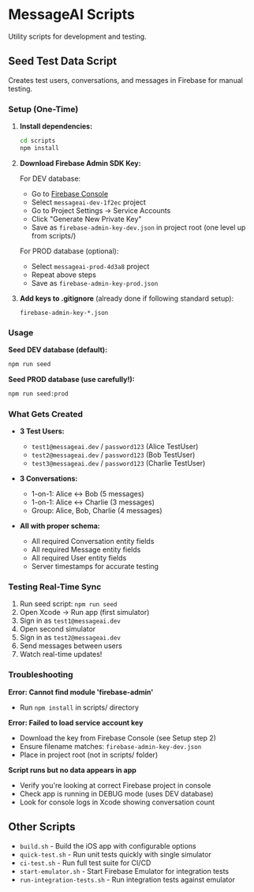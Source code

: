 # MessageAI Scripts

Utility scripts for development and testing.

## Seed Test Data Script

Creates test users, conversations, and messages in Firebase for manual testing.

### Setup (One-Time)

1. **Install dependencies:**
   ```bash
   cd scripts
   npm install
   ```

2. **Download Firebase Admin SDK Key:**
   
   For DEV database:
   - Go to [Firebase Console](https://console.firebase.google.com)
   - Select `messageai-dev-1f2ec` project
   - Go to Project Settings → Service Accounts
   - Click "Generate New Private Key"
   - Save as `firebase-admin-key-dev.json` in project root (one level up from scripts/)
   
   For PROD database (optional):
   - Select `messageai-prod-4d3a8` project
   - Repeat above steps
   - Save as `firebase-admin-key-prod.json`

3. **Add keys to .gitignore** (already done if following standard setup):
   ```
   firebase-admin-key-*.json
   ```

### Usage

**Seed DEV database (default):**
```bash
npm run seed
```

**Seed PROD database (use carefully!):**
```bash
npm run seed:prod
```

### What Gets Created

- **3 Test Users:**
  - `test1@messageai.dev` / `password123` (Alice TestUser)
  - `test2@messageai.dev` / `password123` (Bob TestUser)
  - `test3@messageai.dev` / `password123` (Charlie TestUser)

- **3 Conversations:**
  - 1-on-1: Alice ↔ Bob (5 messages)
  - 1-on-1: Alice ↔ Charlie (3 messages)
  - Group: Alice, Bob, Charlie (4 messages)

- **All with proper schema:**
  - All required Conversation entity fields
  - All required Message entity fields
  - All required User entity fields
  - Server timestamps for accurate testing

### Testing Real-Time Sync

1. Run seed script: `npm run seed`
2. Open Xcode → Run app (first simulator)
3. Sign in as `test1@messageai.dev`
4. Open second simulator
5. Sign in as `test2@messageai.dev`
6. Send messages between users
7. Watch real-time updates!

### Troubleshooting

**Error: Cannot find module 'firebase-admin'**
- Run `npm install` in scripts/ directory

**Error: Failed to load service account key**
- Download the key from Firebase Console (see Setup step 2)
- Ensure filename matches: `firebase-admin-key-dev.json`
- Place in project root (not in scripts/ folder)

**Script runs but no data appears in app**
- Verify you're looking at correct Firebase project in console
- Check app is running in DEBUG mode (uses DEV database)
- Look for console logs in Xcode showing conversation count

## Other Scripts

- `build.sh` - Build the iOS app with configurable options
- `quick-test.sh` - Run unit tests quickly with single simulator
- `ci-test.sh` - Run full test suite for CI/CD
- `start-emulator.sh` - Start Firebase Emulator for integration tests
- `run-integration-tests.sh` - Run integration tests against emulator

